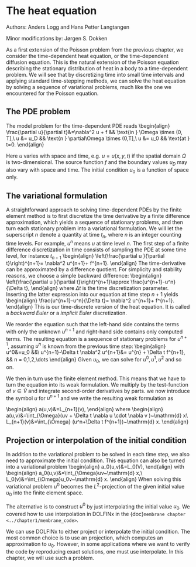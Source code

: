 # The heat equation
Authors: Anders Logg and Hans Petter Langtangen

Minor modifications by: Jørgen S. Dokken

As a first extension of the Poisson problem from the previous chapter, we consider the time-dependent heat equation, or the time-dependent diffusion equation. This is the natural extension of the Poisson equation describing the stationary distribution of heat in a body to a time-dependent problem. We will see that by discretizing time into small time intervals and applying standard time-stepping methods, we can solve the heat equation by solving a sequence of variational problems, much like the one we encountered for the Poisson equation.

## The PDE problem
The model problem for the time-dependent PDE reads
\begin{align}
    \frac{\partial u}{\partial t}&=\nabla^2 u + f && \text{in } \Omega \times (0, T],\\
    u &= u_D && \text{n } \partial\Omega \times (0,T],\\
    u &= u_0 && \text{at } t=0.
\end{align}

Here $u$ varies with space and time, e.g. $u=u(x,y,t)$ if the spatial domain $\Omega$ is two-dimensional. The source function $f$ and the boundary values $u_D$ may also vary with space and time. The initial condition $u_0$ is a function of space only.

## The variational formulation
A straightforward approach to solving time-dependent PDEs by the finite element method is to first discretize the time derivative by a finite difference approximation, which yields a sequence of stationary problems, and then turn each stationary problem into a variational formulation. 
We will let the superscript $n$ denote a quantity at time $t_n$, where $n$ is an integer counting time levels. For example, $u^n$ means $u$ at time level $n$. The first step of a finite difference discretization in time consists of sampling the PDE at some time  level, for instance $t_{n+1}$
\begin{align}
    \left(\frac{\partial u }{\partial t}\right)^{n+1}= \nabla^2 u^{n+1}+ f^{n+1}.
\end{align}
The time-derivative can be  approximated by a difference quotient. For simplicity and stability reasons, we choose a simple backward difference:
\begin{align}
    \left(\frac{\partial u }{\partial t}\right)^{n+1}\approx \frac{u^{n+1}-u^n}{\Delta t},
\end{align}
where $\Delta t$ is the time discretization parameter. Inserting the latter expression into our equation at time step $n+1$ yields
\begin{align}
    \frac{u^{n+1}-u^n}{\Delta t}= \nabla^2 u^{n+1}+ f^{n+1}.
\end{align}
This is our time-discrete version of the heat equation. It is called a *backward Euler* or a *implicit Euler* discretization.

We reorder the equation such that the left-hand side contains the terms with only the unknown $u^{n+1}$ and right-hand side contains only computed terms. The resulting equation is a sequence of stationary problems for $u^{n+1}$, assuming $u^{n}$ is known from the previous time step:
\begin{align}
    u^0&=u_0 &&\\
    u^{n+1}-\Delta t \nabla^2 u^{n+1}&= u^{n} + \Delta t f^{n+1}, && n = 0,1,2,\dots
\end{align}
Given $u_0$, we can solve for $u^0, u^1, u^2$ and so on.

We then in turn use the finite element method. This means that we have to turn the equation into its weak formulation. We multiply by the test-function of $v\in \hat{V}$ and integrate second-order derivatives by parts. we now introduce the symbol $u$ for $u^{n+1}$ and we write the resulting weak formulation as

\begin{align}
    a(u,v)&=L_{n+1}(v),
\end{align}
where 
\begin{align}
    a(u,v)&=\int_{\Omega}(uv + \Delta t \nabla u \cdot \nabla v )~\mathrm{d} x\\
    L_{n+1}(v)&=\int_{\Omega} (u^n+\Delta t f^{n+1})~\mathrm{d} x.
\end{align}


## Projection or interpolation of the initial condition
In addition to the variational problem to be solved in each  time step, we also need to approximate the initial condition. This equation can also be turned into a variational problem
\begin{align}
    a_0(u,v)&=L_0(V),
\end{align}
with 
\begin{align}
    a_0(u,v)&=\int_{\Omega}uv~\mathrm{d} x,\\
    L_0(v)&=\int_{\Omega}u_0v~\mathrm{d} x.
\end{align}
When solving this variational problem $u^0$ becomes the $L^2$-projection of the given initial value $u_0$ into the finite element space. 

The alternative is to construct $u^0$ by just interpolating the initial value $u_0$. We covered how to use interpolation in DOLFINx in the {doc}`membrane chapter <../chapter1/membrane_code>`.

We can use DOLFINx to either project or interpolate the initial condition. The most common choice is to use an projection, which computes an approximation to $u_0$. However, in some applications where we want to verify the code by reproducing exact solutions, one must use interpolate. In this chapter, we will use such a problem.
